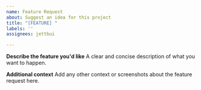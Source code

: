 ```yaml
---
name: Feature Request
about: Suggest an idea for this project
title: "[FEATURE] "
labels: ''
assignees: jettbui

---
```


**Describe the feature you'd like**
A clear and concise description of what you want to happen.

**Additional context**
Add any other context or screenshots about the feature request here.
